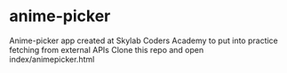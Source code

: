 # anime-picker

Anime-picker app created at Skylab Coders Academy to put into practice fetching from external APIs
Clone this repo and open index/animepicker.html
